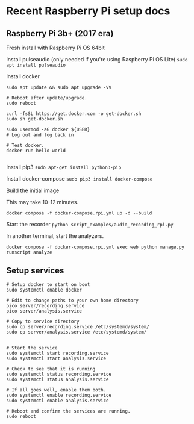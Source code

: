 # Recent Raspberry Pi setup docs


## Raspberry Pi 3b+ (2017 era)

Fresh install with Raspberry Pi OS 64bit

Install pulseaudio (only needed if you're using Raspberry Pi OS Lite)
`sudo apt install pulseaudio`

Install docker
```
sudo apt update && sudo apt upgrade -VV

# Reboot after update/upgrade.
sudo reboot

curl -fsSL https://get.docker.com -o get-docker.sh
sudo sh get-docker.sh

sudo usermod -aG docker ${USER}
# Log out and log back in

# Test docker.
docker run hello-world


```

Install pip3
`sudo apt-get install python3-pip`

Install docker-compose
`sudo pip3 install docker-compose`


Build the initial image

This may take 10-12 minutes.

`docker compose -f docker-compose.rpi.yml up -d --build`


Start the recorder
`python script_examples/audio_recording_rpi.py`

In another terminal, start the analyzers.

`docker compose -f docker-compose.rpi.yml exec web python manage.py runscript analyze`


## Setup services

```
# Setup docker to start on boot
sudo systemctl enable docker

```

```
# Edit to change paths to your own home directory
pico server/recording.service
pico server/analysis.service

# Copy to service directory
sudo cp server/recording.service /etc/systemd/system/
sudo cp server/analysis.service /etc/systemd/system/


# Start the service
sudo systemctl start recording.service
sudo systemctl start analysis.service

# Check to see that it is running
sudo systemctl status recording.service
sudo systemctl status analysis.service

# If all goes well, enable them both.
sudo systemctl enable recording.service
sudo systemctl enable analysis.service

# Reboot and confirm the services are running.
sudo reboot



```


